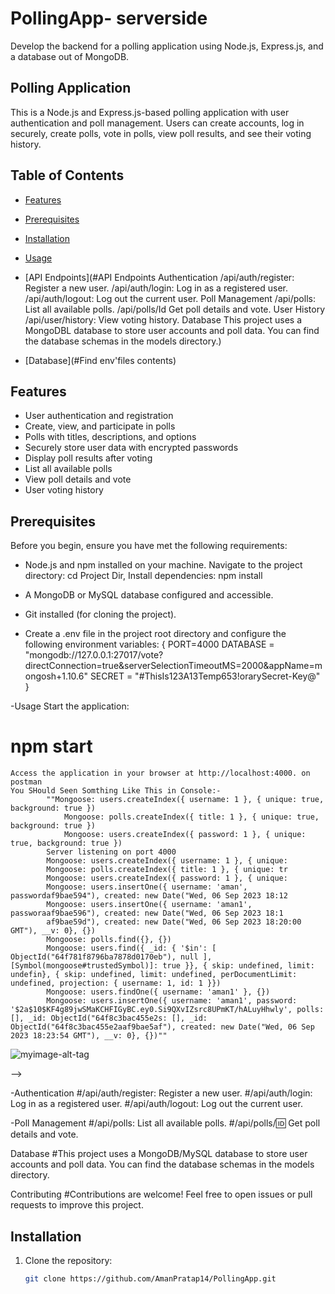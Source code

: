 # PollingApp- serverside

Develop the backend for a polling application using Node.js, Express.js, and a database out of MongoDB.

## Polling Application

This is a Node.js and Express.js-based polling application with user authentication and poll management. 
Users can create accounts, log in securely, create polls, vote in polls, view poll results, and see their voting history.

## Table of Contents
- [Features](#features)
- [Prerequisites](#prerequisites)
- [Installation](#installation)
- [Usage](#usage)
- [API Endpoints](#API Endpoints Authentication
    /api/auth/register: Register a new user. 
    /api/auth/login: Log in as a registered user.
    /api/auth/logout: Log out the current user. Poll Management
    /api/polls: List all available polls.
    /api/polls/Id Get poll details and vote. User History
    /api/user/history: View voting history. 
        Database This project uses a MongoDBL database to store user accounts and poll data. 
        You can find the database schemas in the models directory.)

- [Database](#Find env'files contents)

## Features
- User authentication and registration
- Create, view, and participate in polls
- Polls with titles, descriptions, and options
- Securely store user data with encrypted passwords
- Display poll results after voting
- List all available polls
- View poll details and vote
- User voting history

## Prerequisites
Before you begin, ensure you have met the following requirements:
- Node.js and npm installed on your machine.
  Navigate to the project directory:
      cd Project Dir,
  Install dependencies:
  npm install

- A MongoDB or MySQL database configured and accessible.
- Git installed (for cloning the project).

- Create a .env file in the project root directory and configure the following environment variables:
   {
      PORT=4000
      DATABASE = "mongodb://127.0.0.1:27017/vote?directConnection=true&serverSelectionTimeoutMS=2000&appName=mongosh+1.10.6"
      SECRET = "#ThisIs123A13Temp653!orarySecret-Key@"
   }

-Usage
Start the application:
 # npm start
    Access the application in your browser at http://localhost:4000. on postman
    You SHould Seen Somthing Like This in Console:- 
            ""Mongoose: users.createIndex({ username: 1 }, { unique: true, background: true })
                Mongoose: polls.createIndex({ title: 1 }, { unique: true, background: true })
                Mongoose: users.createIndex({ password: 1 }, { unique: true, background: true })
            Server listening on port 4000
            Mongoose: users.createIndex({ username: 1 }, { unique:
            Mongoose: polls.createIndex({ title: 1 }, { unique: tr
            Mongoose: users.createIndex({ password: 1 }, { unique:
            Mongoose: users.insertOne({ username: 'aman', passwordaf9bae594"), created: new Date("Wed, 06 Sep 2023 18:12
            Mongoose: users.insertOne({ username: 'aman1', passworaaf9bae596"), created: new Date("Wed, 06 Sep 2023 18:1
            af9bae59d"), created: new Date("Wed, 06 Sep 2023 18:20:00 GMT"), __v: 0}, {})
            Mongoose: polls.find({}, {})
            Mongoose: users.find({ _id: { '$in': [ ObjectId("64f781f8796ba7878d0170eb"), null ], [Symbol(mongoose#trustedSymbol)]: true }}, { skip: undefined, limit: undefin}, { skip: undefined, limit: undefined, perDocumentLimit: undefined, projection: { username: 1, id: 1 }})
            Mongoose: users.findOne({ username: 'aman1' }, {})
            Mongoose: users.insertOne({ username: 'aman1', password: '$2a$10$KF4g89jwSMaKCHFIGyBC.ey0.Si9QXvIZsrc8UPmKT/hALuyHhwly', polls: [], _id: ObjectId("64f8c3bac455e2s: [], _id: ObjectId("64f8c3bac455e2aaf9bae5af"), created: new Date("Wed, 06 Sep 2023 18:23:54 GMT"), __v: 0}, {})""

![myimage-alt-tag](PollingApp/Create_NewUser.jpg)
<!-- ![alt text](https://github.com/AmanPratap14/PollingApp.git/blob/[master]/PollingApp/Create_NewUser.jpg?raw=true)
![alt text](https://github.com/AmanPratap14/PollingApp.git/blob/[master]/PollingApp/creation_of_Polls.jpg?raw=true)
![alt text](https://github.com/AmanPratap14/PollingApp.git/blob/[master]/PollingApp/error_if_try_to_make_same_user_Again.jpg?raw=true) --> -->

 -Authentication
    #/api/auth/register: Register a new user.
    #/api/auth/login: Log in as a registered user.
    #/api/auth/logout: Log out the current user.

-Poll Management
  #/api/polls: List all available polls.
  #/api/polls/:id: Get poll details and vote.

Database
#This project uses a MongoDB/MySQL database to store user accounts and poll data. You can find the database schemas in the models directory.

Contributing
#Contributions are welcome! Feel free to open issues or pull requests to improve this project.

## Installation
1. Clone the repository:
   ```bash
   git clone https://github.com/AmanPratap14/PollingApp.git